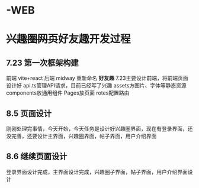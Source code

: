 # -WEB
# ~~兴趣圈网页~~**好友趣**开发过程
## 7.23 第一次框架构建
前端 vite+react
后端 midway
重新命名 **好友趣**
7.23主要设计前端，将前端页面设计好
api.ts管理API请求，目前已经写了兴趣
assets方图片、字体等静态资源
components放通用组件
Pages放页面
rotes配置路由
## 8.5 页面设计
刚刚处理完事情，今天开始，今天任务是设计好兴趣圈界面，现在有登录界面，还没完善，还要设计主界面，兴趣圈界面，帖子界面，用户介绍界面
## 8.6 继续页面设计
登录界面设计完成，主界面设计完成，兴趣圈子界面，帖子界面，用户介绍界面设计



